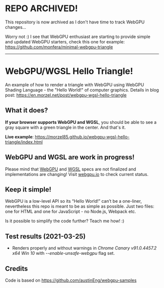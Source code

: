 
# REPO ARCHIVED!
This repository is now archived as I don't have time to track WebGPU changes...

Worry not :) I see that WebGPU enthusiast are starting to provide simple and updated WebGPU starters, check this one for example: https://github.com/monfera/minimal-webgpu-triangle

---

# WebGPU/WGSL Hello Triangle!
An example of how to render a triangle with WebGPU using WebGPU Shading Language - the "Hello World!" of computer graphics.
Details in blog post: https://en.morzel.net/post/webgpu-wgsl-hello-triangle

## What it does?
**If your browser supports WebGPU and WGSL**, you should be able to see a gray square with a green triangle in the center. And that's it.

**Live example**: https://morzel85.github.io/webgpu-wgsl-hello-triangle/index.html 

## WebGPU and WGSL are work in progress!
Please mind that [WebGPU](https://gpuweb.github.io/gpuweb) and [WGSL](https://gpuweb.github.io/gpuweb/wgsl.html) specs are not finalized and implementations are changing! Visit [webgpu.io](https://webgpu.io) to check current status.

## Keep it simple!
WebGPU is a low-level API so its “Hello World!” can’t be a one-liner, nevertheless this repo is meant to be as simple as possible. Just two files: one for HTML and one for JavaScript - no Node.js, Webpack etc.

Is it possible to simplify the code further? Teach me how! :)

## Test results (2021-03-25) ###
- Renders properly and without warnings in _Chrome Canary v91.0.4457.2 x64 Win 10_ with _--enable-unsafe-webgpu_ flag set.

## Credits
Code is based on https://github.com/austinEng/webgpu-samples
